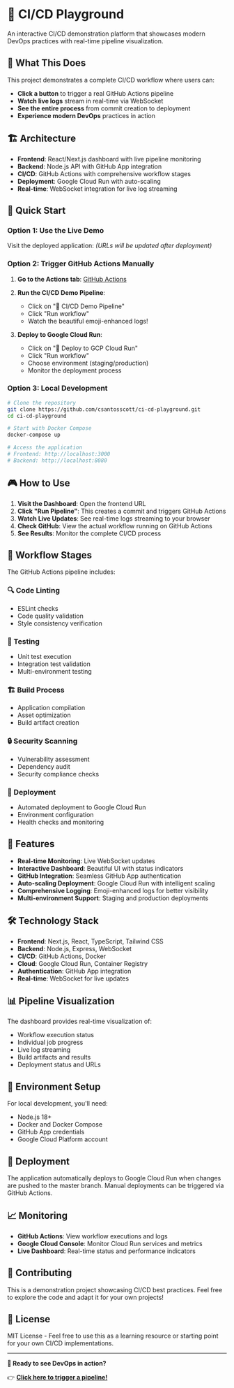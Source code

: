 # 🚀 CI/CD Playground

An interactive CI/CD demonstration platform that showcases modern DevOps practices with real-time pipeline visualization.

## 🎯 What This Does

This project demonstrates a complete CI/CD workflow where users can: 
- **Click a button** to trigger a real GitHub Actions pipeline
- **Watch live logs** stream in real-time via WebSocket
- **See the entire process** from commit creation to deployment
- **Experience modern DevOps** practices in action

## 🏗️ Architecture

- **Frontend**: React/Next.js dashboard with live pipeline monitoring
- **Backend**: Node.js API with GitHub App integration
- **CI/CD**: GitHub Actions with comprehensive workflow stages
- **Deployment**: Google Cloud Run with auto-scaling
- **Real-time**: WebSocket integration for live log streaming

## 🚀 Quick Start

### Option 1: Use the Live Demo
Visit the deployed application: *(URLs will be updated after deployment)*

### Option 2: Trigger GitHub Actions Manually

1. **Go to the Actions tab**: [GitHub Actions](https://github.com/csantosscott/ci-cd-playground/actions)

2. **Run the CI/CD Demo Pipeline**:
   - Click on "🚀 CI/CD Demo Pipeline"
   - Click "Run workflow"
   - Watch the beautiful emoji-enhanced logs!

3. **Deploy to Google Cloud Run**:
   - Click on "🚀 Deploy to GCP Cloud Run"
   - Click "Run workflow"
   - Choose environment (staging/production)
   - Monitor the deployment process

### Option 3: Local Development

```bash
# Clone the repository
git clone https://github.com/csantosscott/ci-cd-playground.git
cd ci-cd-playground

# Start with Docker Compose
docker-compose up

# Access the application
# Frontend: http://localhost:3000
# Backend: http://localhost:8080
```

## 🎮 How to Use

1. **Visit the Dashboard**: Open the frontend URL
2. **Click "Run Pipeline"**: This creates a commit and triggers GitHub Actions
3. **Watch Live Updates**: See real-time logs streaming to your browser
4. **Check GitHub**: View the actual workflow running on GitHub Actions
5. **See Results**: Monitor the complete CI/CD process

## 🔧 Workflow Stages

The GitHub Actions pipeline includes:

### 🔍 Code Linting
- ESLint checks
- Code quality validation
- Style consistency verification

### 🧪 Testing
- Unit test execution
- Integration test validation
- Multi-environment testing

### 🏗️ Build Process
- Application compilation
- Asset optimization
- Build artifact creation

### 🔒 Security Scanning
- Vulnerability assessment
- Dependency audit
- Security compliance checks

### 🚀 Deployment
- Automated deployment to Google Cloud Run
- Environment configuration
- Health checks and monitoring

## 🌟 Features

- **Real-time Monitoring**: Live WebSocket updates
- **Interactive Dashboard**: Beautiful UI with status indicators
- **GitHub Integration**: Seamless GitHub App authentication
- **Auto-scaling Deployment**: Google Cloud Run with intelligent scaling
- **Comprehensive Logging**: Emoji-enhanced logs for better visibility
- **Multi-environment Support**: Staging and production deployments

## 🛠️ Technology Stack

- **Frontend**: Next.js, React, TypeScript, Tailwind CSS
- **Backend**: Node.js, Express, WebSocket
- **CI/CD**: GitHub Actions, Docker
- **Cloud**: Google Cloud Run, Container Registry
- **Authentication**: GitHub App integration
- **Real-time**: WebSocket for live updates

## 📊 Pipeline Visualization

The dashboard provides real-time visualization of:
- Workflow execution status
- Individual job progress
- Live log streaming
- Build artifacts and results
- Deployment status and URLs

## 🔑 Environment Setup

For local development, you'll need:
- Node.js 18+
- Docker and Docker Compose
- GitHub App credentials
- Google Cloud Platform account

## 🚀 Deployment

The application automatically deploys to Google Cloud Run when changes are pushed to the master branch. Manual deployments can be triggered via GitHub Actions.

## 📈 Monitoring

- **GitHub Actions**: View workflow executions and logs
- **Google Cloud Console**: Monitor Cloud Run services and metrics
- **Live Dashboard**: Real-time status and performance indicators

## 🤝 Contributing

This is a demonstration project showcasing CI/CD best practices. Feel free to explore the code and adapt it for your own projects!

## 📝 License

MIT License - Feel free to use this as a learning resource or starting point for your own CI/CD implementations.

---

**🎯 Ready to see DevOps in action?** 

👉 [**Click here to trigger a pipeline!**](https://github.com/csantosscott/ci-cd-playground/actions)

